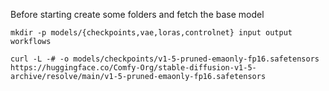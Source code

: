 Before starting create some folders and fetch the base model
```
mkdir -p models/{checkpoints,vae,loras,controlnet} input output workflows
```

```
curl -L -# -o models/checkpoints/v1-5-pruned-emaonly-fp16.safetensors https://huggingface.co/Comfy-Org/stable-diffusion-v1-5-archive/resolve/main/v1-5-pruned-emaonly-fp16.safetensors
```
